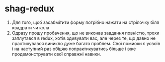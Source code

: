 # shag-redux
1) Для того, щоб засабмітити форму потрібно нажати на стрілочку біля квадрати чи кола
2) Одразу прошу пробачення, що не виконав завдання повністю, трохи заплутався в redux, хотів здивувати вас, але через те, що давно не практикувався виникло дуже багато проблем.
Свої помиоки я усвоїв і на наступний раз обіцяю попрактикуватись більше і вже продемонструвати свої справжні навики.
